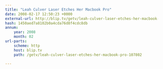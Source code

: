 ```yaml
---
title: "Leah Culver Laser Etches Her Macbook Pro"
date: 2008-02-17 12:50:23 +0000
external-url: http://blip.tv/getv/leah-culver-laser-etches-her-macbook-pro-107802
hash: 1450aed7a8102b0a4cda76d8f4cdc8db
annum:
    year: 2008
    month: 02
url-parts:
    scheme: http
    host: blip.tv
    path: /getv/leah-culver-laser-etches-her-macbook-pro-107802

---
```



